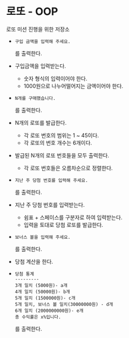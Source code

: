 # 로또 - OOP
로또 미션 진행을 위한 저장소

- ```
  구입 금액을 입력해 주세요.
  ```
  를 출력한다.
  
- 구입금액을 입력받는다.
    - 숫자 형식의 입력이어야 한다.    
    - 1000원으로 나누어떨어지는 금액이어야 한다.

- ```
  N개를 구매했습니다.
  ```
  를 출력한다.

- N개의 로또를 발급한다.
    - 각 로또 번호의 범위는 1 ~ 45이다.
    - 각 로또의 번호 개수는 6개이다.
    
- 발급된 N개의 로또 번호들을 모두 출력한다.
    - 각 로또 번호들은 오름차순으로 정렬한다.

- ```
  지난 주 당첨 번호를 입력해 주세요.
  ```
  를 출력한다.

- 지난 주 당첨 번호를 입력받는다.
    - 쉼표 + 스페이스를 구분자로 하여 입력받는다.
    - 입력을 토대로 당첨 로또를 발급한다.

- ```
  보너스 볼을 입력해 주세요.
  ```
  를 출력한다.

- 당첨 계산을 한다.

- ```
  당첨 통계
  ---------
  3개 일치 (5000원)- a개
  4개 일치 (50000원)- b개
  5개 일치 (1500000원)- c개
  5개 일치, 보너스 볼 일치(30000000원) - d개
  6개 일치 (2000000000원)- e개
  총 수익률은 x%입니다.
  ```
  를 출력한다.
